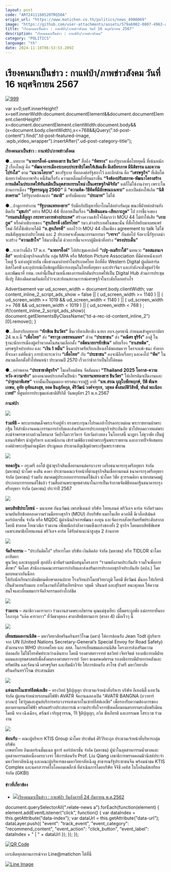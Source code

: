 ```yaml
---
layout: post
code: "ART2411160520TRQ50A"
origin_url: "https://www.matichon.co.th/politics/news_4900069"
image: "https://github.com/user-attachments/assets/579a6002-0807-4963-a3e1-b7a61f776929"
title: "เรียงคนมาเป็นข่าว : กาแฟป่า/ภาพข่าวสังคม วันที่ 16 พฤศจิกายน 2567"
description: "เรียงคนมาเป็นข่าว : กาแฟป่า/ภาพข่าวสังคม"
category: "POLITICS"
language: "th"
date: 2024-11-16T06:53:53.209Z
---
```


# เรียงคนมาเป็นข่าว : กาแฟป่า/ภาพข่าวสังคม วันที่ 16 พฤศจิกายน 2567

[![](https://www.matichon.co.th/wp-content/uploads/2024/11/999-4.jpg "999")](https://www.matichon.co.th/wp-content/uploads/2024/11/999-4.jpg)

var x=0;self.innerHeight?x=self.innerWidth:document.documentElement&&document.documentElement.clientHeight?x=document.documentElement.clientWidth:document.body&&(x=document.body.clientWidth),x<=768&&jQuery(".td-post-content").find(".td-post-featured-image, .wpb\_video\_wrapper").insertAfter(".ud-post-category-title");

**เรียงคนมาเป็นข่าว : กาแฟป่า/ภาพข่าวสังคม**

●…บทบาท **“นายกฯอิ๊งค์-แพทองธาร ชินวัตร”** สื่อถึง **“ทิศทาง”** ของรัฐบาลเพื่อไทยยุคนี้ ที่เน้นหนัก 2 เรื่องใหญ่ คือ **“พัฒนาการเมืองระบอบประชาธิปไตยให้เข้มแข็ง มีเสถียรภาพ มีนิติธรรม และความโปร่งใส”** ตาม **“แนวนโยบาย”** ของรัฐบาล ที่แถลงต่อรัฐสภาไว้ และอีกด้าน คือ **“เศรษฐกิจ”** ที่เติบโตน้อยกว่าศักยภาพจริง หนี้สินเรื้อรัง ความเหลื่อมล้ำที่รุนแรงขึ้น **“จึงต้องปรับสภาพ-พัฒนาโครงสร้างการผลิตในประเทศให้ทันสมัยเป็นอุตสาหกรรมใหม่ เป็นเศรษฐกิจดิจิทัล”** แต่ก็ไม่ใช่งานง่ายๆ เพราะในด้านการเมือง **“รัฐธรรมนูญ 2560”** มี **“ความคิด-วิธีคิดที่มีลักษณะเฉพาะ”** และเปิดช่องให้เกิด **“นิติสงคราม”** ให้รัฐบาลต้องแบ่ง **“สมาธิ”** มารับมือแบบ **“ประมาท”** ไม่ได้

●…ถ้าดูการทำงาน **“รัฐบาลแพทองธาร”** รับมือกับปัญหาที่ถาโถมได้อย่างรัดกุม ขณะที่ฝ่ายต่อต้านยังติดกับ **“มุขเก่า”** อย่าง MOU 44 ที่กลายเป็นเรื่อง **“เสียดินแดน-เสียเกาะกูด”** ไป การชี้แจงของ **“กรมสนธิสัญญา กระทรวงการต่างประเทศ”** สร้างความเข้าใจได้มากว่า MOU 44 ไม่ทำให้เสีย **“เกาะกูด”** หรือคำอธิบายของ **“สุรเกียรติ์ เสถียรไทย”** รมว.ต่างประเทศในขณะนั้น ที่สื่อไปหยิบมาเผยแพร่ใหม่ ก็ยังใช้อธิบายได้ดี **“อ.สุรเกียรติ์”** บอกไว้ว่า MOU 44 เป็นเพียง agreement to talk ไม่ใช่สนธิสัญญาแบ่งประโยชน์ และ 2 ประเทศจะตั้งคณะกรรมการมา **“เจรจา”** กันต่อไป จังหวะนี้รัฐบาลน่าจะสร้าง **“ความเข้าใจ”** ให้มากขึ้นได้ ด้วยการชี้แจงจากผู้มีหน้าที่อย่าง **“ตรงประเด็น”**

●…ระหว่างนี้ถึง 17 พ.ย. **“นายกฯอิ๊งค์”** ไปประชุมเอเปคที่ **“เปรู-อเมริกาใต้” เ**ลยแวะ **“ลอสแอนเจลิส”** พบปะนักธุรกิจอเมริกัน กลุ่ม MPA หรือ Motion Picture Association ที่มีค่ายหนังเบอร์ใหญ่ 5 แห่งอยู่ด้วยกัน เพื่อชวนมาถ่ายทำในประเทศไทย อีกที่คือ Western Digital ผู้ผลิตฮาร์ดดิสก์ไดรฟ์ และอุปกรณ์เก็บข้อมูลที่มีการลงทุนในไทยที่อยุธยา และปราจีนฯ และกำลังจะตั้งศูนย์วิจัยและพัฒนาที่ กทม. เหล่านี้เป็นส่วนหนึ่งของการผลักดันประเทศให้เป็น Digital Hub ส่วนการประชุมที่เปรู ก็ต้องติดตามกันต่อไปว่าจะสะท้อนสถานการณ์เศรษฐกิจในระดับโลกอย่างไร

Advertisement var ud\_screen\_width = document.body.clientWidth; var content\_inline\_2\_script\_ads\_show = false || ( ud\_screen\_width >= 1140 ) || ( ud\_screen\_width >= 1019 && ud\_screen\_width < 1140 ) || ( ud\_screen\_width >= 768 && ud\_screen\_width < 1019 ) || ( ud\_screen\_width < 768 ) ; if(!content\_inline\_2\_script\_ads\_show){ document.getElementsByClassName("td-a-rec-id-content\_inline\_2")\[0\].remove(); }

●…ฮือฮากับบทบาท **“ทักษิณ ชินวัตร”** ขึ้นเวทีหาเสียงชิง นายก อบจ.อุดรธานี กำหนดเข้าคูหากาบัตร 24 พ.ย.นี้ **“เพื่อไทย”** ส่ง **“ศราวุธ เพชรพนมพร”** ส่วน **“ประชาชน”** ส่ง **“คณิศร ขุริรัง”** ลงสู้ ในฐานะนักการเมืองผู้คร่ำหวอดในสนามเลือกตั้ง **“อดีตนายกฯทักษิณ”** หยิบเรื่อง **“ยาเสพติด”**, เศรษฐกิจปากท้อง และ **“เงิน 1 หมื่น”** ขึ้นมาปราศรัยเรียกเสียงเฮได้พอสมควร ใครจะแพ้-ชนะ ยังยากที่จะเดา แต่ที่แน่ๆ การปะทะระหว่าง **“เพื่อไทย”** กับ **“ประชาชน”** คงจะมีอีกเรื่อยๆ และคงไป **“พีค”** ในสนามเลือกตั้งทั่วไปหนหน้า ประมาณปี 2570 เร็วกว่าช้ากว่าเป็นไปได้หมด

●…อย่าพลาด **“ประชาชาติธุรกิจ”** ในเครือมติชน จัดสัมมนา **“Thailand 2025 โอกาส-ความหวัง-ความจริง”** มองอนาคตประเทศในปีหน้า **“นายกฯแพทองธาร ชินวัตร”** ให้เกียรติมาเปิดงานและ **“ปาฐกถาพิเศษ”** จากนั้นเป็นมุมมอง-ทรรศนะจากผู้รู้ อาทิ **“นพ.สรณ บุญใบชัยพฤกษ์, ปิติ ตัณฑเกษม, อุทัย อุทัยแสงสุข, ยอด ชินสุภัคกุล, ศิริวัฒน์ วงศ์จารุกร, วสุพล ตั้งสมบัติวิสิทธิ์, พันธ์ พะเนียงเวทย์”** ที่ศูนย์การประชุมแห่งชาติสิริกิติ์ วันพฤหัสฯ 21 พ.ย.2567

**กาแฟป่า**

![](https://www.matichon.co.th/wp-content/uploads/2024/11/ร่วมพิธี-.jpg)

**ร่วมพิธี –** พระบาทสมเด็จพระเจ้าอยู่หัว ทรงพระกรุณาโปรดเกล้าโปรดกระหม่อม พระราชทานผ้าพระกฐิน ให้สำนักงานคณะกรรมการกำกับและส่งเสริมการประกอบธุรกิจประกันภัย นำไปทอดถวายแด่พระสงฆ์จำพรรษากาลถ้วนไตรมาส วัดป่าโมกวรวิหาร จังหวัดอ่างทอง ในโอกาสนี้ นาฏยา โล่ธุวาชัย เป็นผู้แทนบริษัทฯ นำผู้บริหาร และพนักงาน เข้าร่วมพิธีถวายผ้าพระกฐินพระราชทาน และถวายปัจจัยสมทบองค์ผ้าพระกฐินผ่านชูฉัตร ประมูลผล ประธานอัญเชิญผ้าพระกฐินพระราชทาน

![](https://www.matichon.co.th/wp-content/uploads/2024/11/ทอดกฐิน.jpg)

**ทอดกฐิน** – กรุงศรี ออโต้ ผู้นำธุรกิจสินเชื่อยานยนต์ครบวงจร เครือธนาคารกรุงศรีอยุธยา จำกัด (มหาชน) นำโดย คงสิน คงคา ประธานคณะเจ้าหน้าที่ด้านธุรกิจสินเชื่อยานยนต์ ธนาคารกรุงศรีอยุธยา จำกัด (มหาชน) ร่วมกับ สมาคมผู้ประกอบการรถยนต์ใช้แล้ว นำโดย วิชัย สุวรรณศิลา นายกสมาคมผู้ประกอบการรถยนต์ใช้แล้ว ร่วมสืบสานพระพุทธศาสนาในการเป็นเจ้าภาพจัดพิธีทอดกฐินธนาคารกรุงศรีอยุธยา จำกัด (มหาชน) ประจำปี 2567

![](https://www.matichon.co.th/wp-content/uploads/2024/11/มอบสิทธิประโยชน์-.jpg)

**มอบสิทธิประโยชน์** – มนาเทศ อันนวัฒน์ เพรสซิเดนท์ บริษัท ไทยแลนด์ พริวิเลจ คาร์ด จำกัดร่วมลงนามบันทึกข้อตกลงความร่วมมือทางธุรกิจ (MOU) กับบริษัท แมกโนเลีย ควอลิตี้ ดีเวล็อปเม้นต์ คอร์ปอเรชั่น จำกัด หรือ MQDC ผู้ดำเนินกิจการพัฒนา ลงทุน และจัดการอสังหาริมทรัพย์ระดับสากล โดยมี ชาลอต โทณวณิก ร่วมงาน เพื่อผนึกกำลังความแข็งแกร่งของทั้ง 2 ธุรกิจ โดยมอบสิทธิพิเศษเฉพาะสมาชิกไทยแลนด์ พริวิเลจ คาร์ด ได้รับค่าแนะนำสูงสุด 2 ล้านบาท

![](https://www.matichon.co.th/wp-content/uploads/2024/11/จัดกิจกรรม.jpg)

**จัดกิจกรรม** – “ประกันติดโล่” บริหารโดย บริษัท เงินติดล้อ จำกัด (มหาชน) หรือ TIDLOR นำโดย อาฑิตยา  
พูนวัตถุ และชาญฤทธิ์ สุกปลั่ง นำทีมร่วมสนับสนุนโครงการ “รวมพลังภาคประกันภัย รวมใจเพื่อการศึกษา” จัดโดย สำนักงานคณะกรรมการกำกับและส่งเสริมการประกอบธุรกิจประกันภัย (คปภ.) โดยมอบหมวกกันน็อก  
ให้กับนักเรียนระดับมัธยมศึกษาตอนปลาย โรงเรียนปาโมกข์วิทยาภูมิ โดยมี ชัยวัฒน์ มั่นอก ให้เกียรติเป็นตัวแทนรับมอบ ภายในงานยังได้รับเกียรติจาก วสุมดี วสีนนท์ และสุรินทร์ ตนะศุภผล ให้ความสนใจและเยี่ยมชมการจัดกิจกรรมอย่างใกล้ชิด

![](https://www.matichon.co.th/wp-content/uploads/2024/11/ร่วมงาน-.jpg)

**ร่วมงาน** – สมาชิกวงคาราบาว ร่วมงานสวดพระอภิธรรม คุณแม่ชุงเฮียะ ปลื้มตระกูลชัย แม่ภรรยายืนยง โอภากุล “แอ๊ด คาราบาว” ที่วัดธาตุทอง ศาลาสิทธิสยามการ (ศาลา 4) เมื่อเร็วๆ นี้

![](https://www.matichon.co.th/wp-content/uploads/2024/11/เยี่ยมชมผลงานนิสิต-.jpg)

**เยี่ยมชมผลงานนิสิต** – มหาวิทยาลัยศรีนครินทรวิโรฒ (มศว) ให้การต้อนรับ Jean Todt ผู้บริหารจาก UN (United Nations Secretary-General’s Special Envoy for Road Safety) ตัวแทนจาก WHO ประเทศไทย และ สสส. ในการเยี่ยมชมผลงานนิสิต โครงการส่งเสริมความปลอดภัย ไม่ใช้โทรศัพท์ระหว่างเดินทาง โดยมี รองศาสตราจารย์ ชลวิทย์ เจียรจิตต์ รองอธิการบดีฝ่ายแผนและยุทธศาสตร์เพื่อสังคมรองศาสตราจารย์ วัลยา ธเนศพงศ์ธรรม รองอธิการบดีฝ่ายการคลังและทรัพย์สิน และรัตนวดี เศรษฐจิตร และทีมนักวิจัย ให้การต้อนรับ สาโรช บัวศรี มหาวิทยาลัยศรีนครินทรวิโรฒ ประสานมิตร

![](https://www.matichon.co.th/wp-content/uploads/2024/11/แห่งแรกในเซาท์อีสเอเชีย.jpg)

**แห่งแรกในเซาท์อีสต์เอเชีย** – ทรงวิทย์ ฐิติปุญญา ประธานเจ้าหน้าที่บริหาร บริษัท อีเทอนิตี้ แอทวัน จำกัด ผู้แทนจำหน่ายรถยนต์ไฟฟ้า AVATR จัดงานฉลองเปิด “AVATR BANGNA (อวาทาร์ บางนา) โชว์รูมและศูนย์บริการครบวงจรแห่งแรกในเซาท์อีสต์เอเชีย” เพื่อรองรับความต้องการของตลาดยานยนต์ไฟฟ้า พร้อมสร้างประสบการณ์ ความประทับใจการขับเคลื่อนยนตรกรรมระดับพรีเมียม โดยมี จาง เฉิงเฉียง, ศรัณย์ เจริญสุวรรณ, วีรี ฐิติปุญญา, กวิล ชัยเกียรติ และอรรณพ โสระเวช ร่วมงาน

![](https://www.matichon.co.th/wp-content/uploads/2024/11/ต้อนรับ-.jpg)

**ต้อนรับ** – คณะผู้บริหาร KTIS Group นำโดย ประพันธ์ ศิริวิริยะกุล ประธานเจ้าหน้าที่บริหารกลุ่มบริษัท  
เกษตรไทย อินเตอร์เนชั่นแนล ชูการ์ คอร์ปอเรชั่น จำกัด (มหาชน) ผู้นำในอุตสาหกรรมน้ำตาลและอุตสาหกรรมต่อเนื่องครบวงจร ให้การต้อนรับ Prof. Liu Qiang เลขาธิการพรรคคอมมิวนิสต์ประจำมหาวิทยาลัยเฉิงตู และคณะผู้บริหารของมหาวิทยาลัยเฉิงตู สาธารณรัฐประชาชนจีน พร้อมนำชม KTIS Complex และนครสวรรค์ไบโอคอมเพล็กซ์ ที่ดำเนินการโดยบริษัท จีจีซี เคทิส ไบโออินดัสเทรียล จำกัด (GKBI)

#### ข่าวที่เกี่ยวข้อง

*   [![](https://www.matichon.co.th/wp-content/uploads/2019/09/เปิดโครงการ-2.jpg)เรียงคนมาเป็นข่าว : กาแฟป่า วันอังคารที่ 24 กันยายน พ.ศ.2562](https://www.matichon.co.th/politics/news_1681790)

document.querySelectorAll(".relate-news a").forEach(function(element) { element.addEventListener("click", function() { var dataIndex = this.getAttribute("data-index"); var dataUrl = this.getAttribute("data-url"); dataLayer.push({ "event": "track\_event", "event\_category": "recommend\_content", "event\_action": "click\_button", "event\_label": dataIndex + " | " + dataUrl }); }); });

[![QR Code](https://www.matichon.co.th/wp-content/uploads/2023/07/wob1371z.jpg)](https://lin.ee/ht0nDxX)

เกาะติดทุกสถานการณ์จาก Line@matichon ได้ที่นี่

[![Line Image](https://www.matichon.co.th/wp-content/uploads/2023/07/th.png)](https://lin.ee/ht0nDxX)